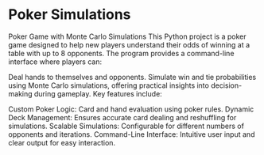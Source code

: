 # Poker Simulations

Poker Game with Monte Carlo Simulations
This Python project is a poker game designed to help new players understand their odds of winning at a table with up to 8 opponents. The program provides a command-line interface where players can:

Deal hands to themselves and opponents.
Simulate win and tie probabilities using Monte Carlo simulations, offering practical insights into decision-making during gameplay.
Key features include:

Custom Poker Logic: Card and hand evaluation using poker rules.
Dynamic Deck Management: Ensures accurate card dealing and reshuffling for simulations.
Scalable Simulations: Configurable for different numbers of opponents and iterations.
Command-Line Interface: Intuitive user input and clear output for easy interaction.
